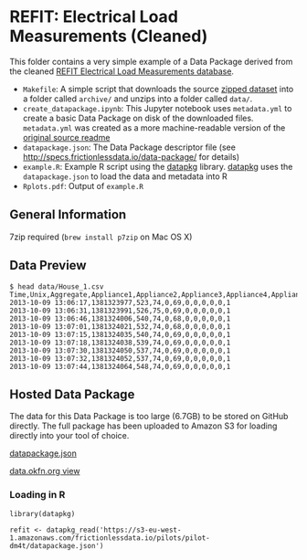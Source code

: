 # REFIT: Electrical Load Measurements (Cleaned)

This folder contains a very simple example of a Data Package derived from the cleaned [REFIT Electrical Load Measurements database](https://pure.strath.ac.uk/portal/en/datasets/refit-electrical-load-measurements-cleaned(9ab14b0e-19ac-4279-938f-27f643078cec.html)).

- `Makefile`: A simple script that downloads the source [zipped dataset](https://pure.strath.ac.uk/portal/files/52873459/Processed_Data_CSV.7z) into a folder called `archive/` and unzips into a folder called `data/`.
- `create_datapackage.ipynb`: This Jupyter notebook uses `metadata.yml` to create a basic Data Package on disk of the downloaded files.  `metadata.yml` was created as a more machine-readable version of the [original source readme](https://pure.strath.ac.uk/portal/files/52873458/REFIT_Readme.txt)
- `datapackage.json`: The Data Package descriptor file (see <http://specs.frictionlessdata.io/data-package/> for details)
- `example.R`: Example R script using the [datapkg](https://github.com/ropenscilabs/datapkg) library.  [datapkg](https://github.com/ropenscilabs/datapkg) uses the `datapackage.json` to load the data and metadata into R
- `Rplots.pdf`: Output of `example.R`

## General Information

7zip required (`brew install p7zip` on Mac OS X)

## Data Preview

```
$ head data/House_1.csv
Time,Unix,Aggregate,Appliance1,Appliance2,Appliance3,Appliance4,Appliance5,Appliance6,Appliance7,Appliance8,Appliance9
2013-10-09 13:06:17,1381323977,523,74,0,69,0,0,0,0,0,1
2013-10-09 13:06:31,1381323991,526,75,0,69,0,0,0,0,0,1
2013-10-09 13:06:46,1381324006,540,74,0,68,0,0,0,0,0,1
2013-10-09 13:07:01,1381324021,532,74,0,68,0,0,0,0,0,1
2013-10-09 13:07:15,1381324035,540,74,0,69,0,0,0,0,0,1
2013-10-09 13:07:18,1381324038,539,74,0,69,0,0,0,0,0,1
2013-10-09 13:07:30,1381324050,537,74,0,69,0,0,0,0,0,1
2013-10-09 13:07:32,1381324052,537,74,0,69,0,0,0,0,0,1
2013-10-09 13:07:44,1381324064,548,74,0,69,0,0,0,0,0,1
```

## Hosted Data Package

The data for this Data Package is too large (6.7GB) to be stored on
GitHub directly.  The full package has been uploaded to Amazon S3 for
loading directly into your tool of choice.

[datapackage.json](https://s3-eu-west-1.amazonaws.com/frictionlessdata.io/pilots/pilot-dm4t/datapackage.json)

[data.okfn.org view](http://data.okfn.org/tools/view?url=https%3A%2F%2Fs3-eu-west-1.amazonaws.com%2Ffrictionlessdata.io%2Fpilots%2Fpilot-dm4t%2Fdatapackage.json)

### Loading in R

```
library(datapkg)

refit <- datapkg_read('https://s3-eu-west-1.amazonaws.com/frictionlessdata.io/pilots/pilot-dm4t/datapackage.json')
```
